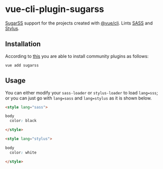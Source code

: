 # vue-cli-plugin-sugarss

[SugarSS](https://github.com/postcss/sugarss) support for the projects created with [@vue/cli](https://github.com/vuejs/vue-cli). Lints [SASS](https://github.com/sass/sass) and [Stylus](https://github.com/stylus/stylus).

## Installation

According to [this](https://cli.vuejs.org/guide/plugins-and-presets.html#installing-plugins-in-an-existing-project) you are able to install community plugins as follows:

```shell
vue add sugarss
```

## Usage

You can either modify your `sass-loader` or `stylus-loader` to load `lang=sss`; or you can just go with `lang=sass` and `lang=stylus` as it is shown below.

```html
<style lang="sass">

body
  color: black

</style>
```

```html
<style lang="stylus">

body
  color: white

</style>
```
